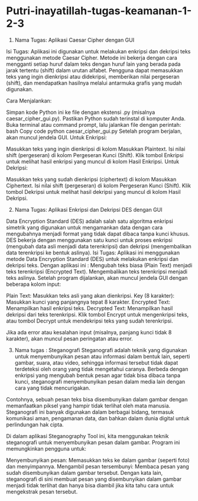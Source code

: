 # Putri-inayatillah-tugas-keamanan-1-2-3

1. Nama Tugas: Aplikasi Caesar Cipher dengan GUI

Isi Tugas: Aplikasi ini digunakan untuk melakukan enkripsi dan dekripsi teks menggunakan metode Caesar Cipher. Metode ini bekerja dengan cara mengganti setiap huruf dalam teks dengan huruf lain yang berada pada jarak tertentu (shift) dalam urutan alfabet. Pengguna dapat memasukkan teks yang ingin dienkripsi atau didekripsi, memberikan nilai pergeseran (shift), dan mendapatkan hasilnya melalui antarmuka grafis yang mudah digunakan.

Cara Menjalankan:

Simpan kode Python ini ke file dengan ekstensi .py (misalnya caesar_cipher_gui.py).
Pastikan Python sudah terinstal di komputer Anda.
Buka terminal atau command prompt, lalu jalankan file dengan perintah:
bash
Copy code
python caesar_cipher_gui.py
Setelah program berjalan, akan muncul jendela GUI.
Untuk Enkripsi:

Masukkan teks yang ingin dienkripsi di kolom Masukkan Plaintext.
Isi nilai shift (pergeseran) di kolom Pergeseran Kunci (Shift).
Klik tombol Enkripsi untuk melihat hasil enkripsi yang muncul di kolom Hasil Enkripsi.
Untuk Dekripsi:

Masukkan teks yang sudah dienkripsi (ciphertext) di kolom Masukkan Ciphertext.
Isi nilai shift (pergeseran) di kolom Pergeseran Kunci (Shift).
Klik tombol Dekripsi untuk melihat hasil dekripsi yang muncul di kolom Hasil Dekripsi.

2. Nama Tugas: Aplikasi Enkripsi dan Dekripsi DES dengan GUI

Data Encryption Standard (DES) adalah salah satu algoritma enkripsi simetrik yang digunakan untuk mengamankan data dengan cara mengubahnya menjadi format yang tidak dapat dibaca tanpa kunci khusus. DES bekerja dengan menggunakan satu kunci untuk proses enkripsi (mengubah data asli menjadi data terenkripsi) dan dekripsi (mengembalikan data terenkripsi ke bentuk aslinya).
Isi Tugas:
Aplikasi ini menggunakan metode Data Encryption Standard (DES) untuk melakukan enkripsi dan dekripsi teks. Dengan aplikasi ini :
Mengubah teks biasa (Plain Text) menjadi teks terenkripsi (Encrypted Text).
Mengembalikan teks terenkripsi menjadi teks aslinya.
Setelah program dijalankan, akan muncul jendela GUI dengan beberapa kolom input:

Plain Text: Masukkan teks asli yang akan dienkripsi.
Key (8 karakter): Masukkan kunci yang panjangnya tepat 8 karakter.
Encrypted Text: Menampilkan hasil enkripsi teks.
Decrypted Text: Menampilkan hasil dekripsi dari teks terenkripsi.
Klik tombol Encrypt untuk mengenkripsi teks, atau tombol Decrypt untuk mendekripsi teks yang sudah terenkripsi.

Jika ada error atau kesalahan input (misalnya, panjang kunci tidak 8 karakter), akan muncul pesan peringatan atau error.

3. Nama tugas : Steganografi
Steganografi adalah teknik yang digunakan untuk menyembunyikan pesan atau informasi dalam bentuk lain, seperti gambar, suara, atau video, sehingga informasi tersebut tidak dapat terdeteksi oleh orang yang tidak mengetahui caranya. Berbeda dengan enkripsi yang mengubah bentuk pesan agar tidak bisa dibaca tanpa kunci, steganografi menyembunyikan pesan dalam media lain dengan cara yang tidak mencurigakan.

Contohnya, sebuah pesan teks bisa disembunyikan dalam gambar dengan memanfaatkan piksel yang hampir tidak terlihat oleh mata manusia. Steganografi ini banyak digunakan dalam berbagai bidang, termasuk komunikasi aman, pengamanan data, dan bahkan dalam dunia digital untuk perlindungan hak cipta.

Di dalam aplikasi Steganography Tool ini, kita menggunakan teknik steganografi untuk menyembunyikan pesan dalam gambar. Program ini memungkinkan pengguna untuk:

Menyembunyikan pesan: Memasukkan teks ke dalam gambar (seperti foto) dan menyimpannya.
Mengambil pesan tersembunyi: Membaca pesan yang sudah disembunyikan dalam gambar tersebut.
Dengan kata lain, steganografi di sini membuat pesan yang disembunyikan dalam gambar menjadi tidak terlihat dan hanya bisa diambil jika kita tahu cara untuk mengekstrak pesan tersebut.
